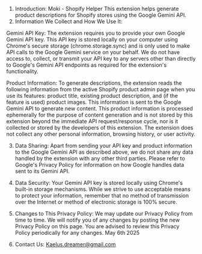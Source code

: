 1. Introduction:
Moki - Shopify Helper
This extension helps generate product descriptions for Shopify stores using the Google Gemini API.
2. Information We Collect and How We Use It:

Gemini API Key:
The extension requires you to provide your own Google Gemini API key.
This API key is stored locally on your computer using Chrome's secure storage (chrome.storage.sync) and is only used to make API calls to the Google Gemini service on your behalf.
We do not have access to, collect, or transmit your API key to any servers other than directly to Google's Gemini API endpoints as required for the extension's functionality.

Product Information:
To generate descriptions, the extension reads the following information from the active Shopify product admin page when you use its features: product title, existing product description, and (if the feature is used) product images.
This information is sent to the Google Gemini API to generate new content.
This product information is processed ephemerally for the purpose of content generation and is not stored by this extension beyond the immediate API request/response cycle, nor is it collected or stored by the developers of this extension.
The extension does not collect any other personal information, browsing history, or user activity.

3. Data Sharing:
Apart from sending your API key and product information to the Google Gemini API as described above, we do not share any data handled by the extension with any other third parties.
Please refer to Google's Privacy Policy for information on how Google handles data sent to its Gemini API.

4. Data Security:
Your Gemini API key is stored locally using Chrome's built-in storage mechanisms. While we strive to use acceptable means to protect your information, remember that no method of transmission over the Internet or method of electronic storage is 100% secure.

5. Changes to This Privacy Policy:
We may update our Privacy Policy from time to time. We will notify you of any changes by posting the new Privacy Policy on this page.
You are advised to review this Privacy Policy periodically for any changes.
May 6th 2025

6. Contact Us:
Kaelus.dreamer@gmail.com
